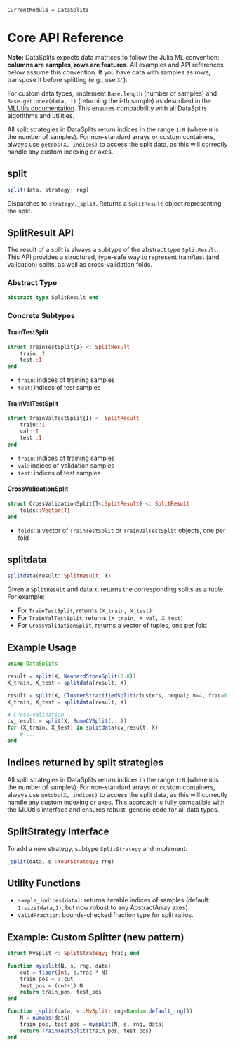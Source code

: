 ```@meta
CurrentModule = DataSplits
```

# Core API Reference

**Note:** DataSplits expects data matrices to follow the Julia ML convention: **columns are samples, rows are features**. All examples and API references below assume this convention. If you have data with samples as rows, transpose it before splitting (e.g., use `X'`).

For custom data types, implement `Base.length` (number of samples) and `Base.getindex(data, i)` (returning the i-th sample) as described in the [MLUtils documentation](https://juliaml.github.io/MLUtils.jl/). This ensures compatibility with all DataSplits algorithms and utilities.

All split strategies in DataSplits return indices in the range `1:N` (where `N` is the number of samples). For non-standard arrays or custom containers, always use `getobs(X, indices)` to access the split data, as this will correctly handle any custom indexing or axes.

## split

```julia
split(data, strategy; rng)
```

Dispatches to `strategy._split`. Returns a `SplitResult` object representing the split.

## SplitResult API

The result of a split is always a subtype of the abstract type `SplitResult`. This API provides a structured, type-safe way to represent train/test (and validation) splits, as well as cross-validation folds.

### Abstract Type

```julia
abstract type SplitResult end
```

### Concrete Subtypes

#### TrainTestSplit

```julia
struct TrainTestSplit{I} <: SplitResult
    train::I
    test::I
end
```

- `train`: indices of training samples
- `test`: indices of test samples

#### TrainValTestSplit

```julia
struct TrainValTestSplit{I} <: SplitResult
    train::I
    val::I
    test::I
end
```

- `train`: indices of training samples
- `val`: indices of validation samples
- `test`: indices of test samples

#### CrossValidationSplit

```julia
struct CrossValidationSplit{T<:SplitResult} <: SplitResult
    folds::Vector{T}
end
```

- `folds`: a vector of `TrainTestSplit` or `TrainValTestSplit` objects, one per fold

## splitdata

```julia
splitdata(result::SplitResult, X)
```

Given a `SplitResult` and data `X`, returns the corresponding splits as a tuple. For example:

- For `TrainTestSplit`, returns `(X_train, X_test)`
- For `TrainValTestSplit`, returns `(X_train, X_val, X_test)`
- For `CrossValidationSplit`, returns a vector of tuples, one per fold

## Example Usage

```julia
using DataSplits

result = split(X, KennardStoneSplit(0.8))
X_train, X_test = splitdata(result, X)

result = split(X, ClusterStratifiedSplit(clusters, :equal; n=4, frac=0.7))
X_train, X_test = splitdata(result, X)

# Cross-validation
cv_result = split(X, SomeCVSplit(...))
for (X_train, X_test) in splitdata(cv_result, X)
    # ...
end
```

## Indices returned by split strategies

All split strategies in DataSplits return indices in the range `1:N` (where `N` is the number of samples). For non-standard arrays or custom containers, always use `getobs(X, indices)` to access the split data, as this will correctly handle any custom indexing or axes. This approach is fully compatible with the MLUtils interface and ensures robust, generic code for all data types.

## SplitStrategy Interface

To add a new strategy, subtype `SplitStrategy` and implement:

```julia
_split(data, s::YourStrategy; rng)
```

## Utility Functions

- `sample_indices(data)`: returns iterable indices of samples (default: `1:size(data,1)`, but now robust to any AbstractArray axes).
- `ValidFraction`: bounds-checked fraction type for split ratios.

## Example: Custom Splitter (new pattern)

```julia
struct MySplit <: SplitStrategy; frac; end

function mysplit(N, s, rng, data)
    cut = floor(Int, s.frac * N)
    train_pos = 1:cut
    test_pos = (cut+1):N
    return train_pos, test_pos
end

function _split(data, s::MySplit; rng=Random.default_rng())
    N = numobs(data)
    train_pos, test_pos = mysplit(N, s, rng, data)
    return TrainTestSplit(train_pos, test_pos)
end
```
